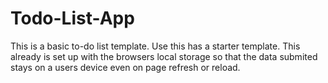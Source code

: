 # Todo-List-App

This is a basic to-do list template. Use this has a starter template. This already is set up with the browsers local storage so that the data submited stays on a users device even on page refresh or reload. 
